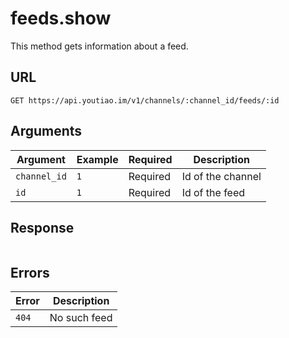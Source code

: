 # feeds.show

This method gets information about a feed.


## URL

`GET https://api.youtiao.im/v1/channels/:channel_id/feeds/:id`


## Arguments

| Argument     | Example | Required | Description       |
| ------------ | ------- | -------- | ----------------- |
| `channel_id` | `1`     | Required | Id of the channel |
| `id`         | `1`     | Required | Id of the feed    |


## Response

```json
```


## Errors

| Error | Description  |
| ----- | ------------ |
| `404` | No such feed |
